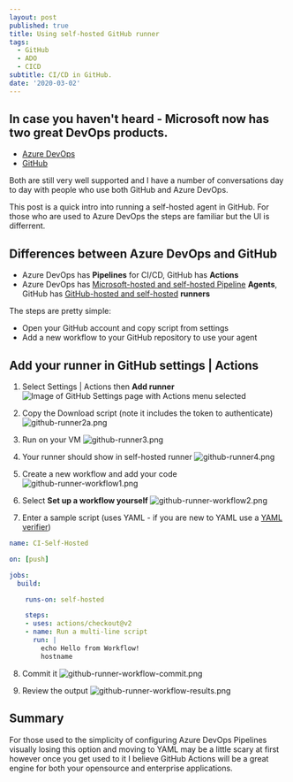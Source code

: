 ```yaml
---
layout: post
published: true
title: Using self-hosted GitHub runner
tags:
  - GitHub
  - ADO
  - CICD
subtitle: CI/CD in GitHub.
date: '2020-03-02'
---
```

## In case you haven't heard - Microsoft now has two great DevOps products. 
- [Azure DevOps](https://azure.microsoft.com/en-us/services/devops/)
- [GitHub](https://azure.microsoft.com/en-us/solutions/devops/#github)

Both are still very well supported and I have a number of conversations day to day with people who use both GitHub and Azure DevOps.

This post is a quick intro into running a self-hosted agent in GitHub. For those who are used to Azure DevOps the steps are familiar but the UI is differrent. 

## Differences between Azure DevOps and GitHub
- Azure DevOps has **Pipelines** for CI/CD, GitHub has **Actions**
- Azure DevOps has [Microsoft-hosted and self-hosted Pipeline](https://docs.microsoft.com/en-us/azure/devops/pipelines/agents/agents?view=azure-devops&tabs=browser) **Agents**, GitHub has [GitHub-hosted and self-hosted](https://help.github.com/en/actions/hosting-your-own-runners/about-self-hosted-runners) **runners**

The steps are pretty simple:
- Open your GitHub account and copy script from settings
- Add a new workflow to your GitHub repository to use your agent

## Add your runner in GitHub settings | Actions
1) Select Settings | Actions then **Add runner**
![Image of GitHub Settings page with Actions menu selected]({{site.baseurl}}/img/github-runner.png)

2) Copy the Download script (note it includes the token to authenticate)
![github-runner2a.png]({{site.baseurl}}/img/github-runner2a.png)

3) Run on your VM
![github-runner3.png]({{site.baseurl}}/img/github-runner3.png)

4) Your runner should show in self-hosted runner
![github-runner4.png]({{site.baseurl}}/img/github-runner4.png)

5) Create a new workflow and add your code
![github-runner-workflow1.png]({{site.baseurl}}/img/github-runner-workflow1.png)

6) Select **Set up a workflow yourself**
![github-runner-workflow2.png]({{site.baseurl}}/img/github-runner-workflow2.png)

7) Enter a sample script (uses YAML - if you are new to YAML use a [YAML verifier](https://codebeautify.org/yaml-validator/))

```yaml
name: CI-Self-Hosted

on: [push]

jobs:
  build:

    runs-on: self-hosted

    steps:
    - uses: actions/checkout@v2
    - name: Run a multi-line script
      run: |
        echo Hello from Workflow!
        hostname
```

8) Commit it
![github-runner-workflow-commit.png]({{site.baseurl}}/img/github-runner-workflow-commit.png)

9) Review the output
![github-runner-workflow-results.png]({{site.baseurl}}/img/github-runner-workflow-results.png)

## Summary
For those used to the simplicity of configuring Azure DevOps Pipelines visually losing this option and moving to YAML may be a little scary at first however once you get used to it I believe GitHub Actions will be a great engine for both your opensource and enterprise applications.
